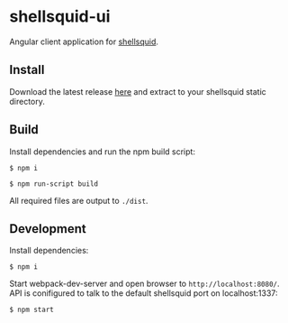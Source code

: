 # shellsquid-ui
Angular client application for [shellsquid](https://github.com/tomsteele/shellsquid).

## Install
Download the latest release [here](https://github.com/tomsteele/blacksheepwall/releases/latest) and extract to your shellsquid static directory.

## Build
Install dependencies and run the npm build script:

`$ npm i`

`$ npm run-script build`

All required files are output to `./dist`.

## Development
Install dependencies:

`$ npm i`

Start webpack-dev-server and open browser to `http://localhost:8080/`. API is conifigured to talk to the default shellsquid port on localhost:1337:

`$ npm start`

